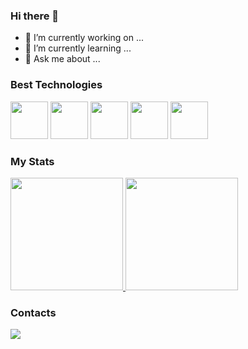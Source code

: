 ### Hi there 👋

- 🔭 I’m currently working on ...
- 🌱 I’m currently learning ...
- 💬 Ask me about ...

### Best Technologies

<div>
  <img src="https://cdn.jsdelivr.net/gh/devicons/devicon/icons/html5/html5-original.svg" width="60"/>        
  <img src="https://cdn.jsdelivr.net/gh/devicons/devicon/icons/css3/css3-original.svg" width="60"/> 
  <img src="https://cdn.jsdelivr.net/gh/devicons/devicon/icons/javascript/javascript-original.svg" width="60"/>        
  <img src="https://cdn.jsdelivr.net/gh/devicons/devicon/icons/nodejs/nodejs-original.svg" width="60"/>
  <img src="https://cdn.jsdelivr.net/gh/devicons/devicon/icons/react/react-original.svg" width="60"/>       
</div>

### My Stats

<div>
  <a href="https://github.com/matheusrobertodasilva">
    <img height="180em" src="https://github-readme-stats.vercel.app/api/top-langs/?username=anuraghazra&layout=compact&langs_count=7&theme-dark"/>
    <img height="180em" src="https://github-readme-stats.vercel.app/api?username=anuraghazra&show_icons=true&theme=radical"/>
  </a>
</div>

### Contacts
<div>
  <a href="https://www.linkedin.com/in/matheusrobertodasilva/"><img src="https://img.shields.io/badge/LinkedIn-0077B5?style=for-the-badge&logo=linkedin&logoColor=white"/></a>
  <a href=""></a>
  <a href=""></a>
  <a href=""></a>
</div>
